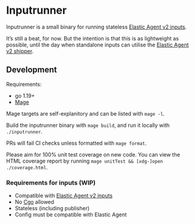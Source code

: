 # Inputrunner

Inputrunner is a small binary for running stateless [Elastic Agent v2 inputs](https://github.com/elastic/elastic-agent-inputs/issues/1).

It’s still a beat, for now.
But the intention is that this is as lightweight as possible, until the day when standalone inputs can utilise the [Elastic Agent v2 shipper](https://github.com/elastic/elastic-agent-shipper).

## Development

Requirements:
- go 1.19+
- [Mage](https://magefile.org/)

Mage targets are self-explanitory and can be listed with `mage -l`.

Build the inputrunner binary with `mage build`, and run it locally with `./inputrunner`.

PRs will fail CI checks unless formatted with `mage format`.

Please aim for 100% unit test coverage on new code.
You can view the HTML coverage report by running `mage unitTest && [xdg-]open ./coverage.html`.

### Requirements for inputs (WIP)

- Compatible with [Elastic Agent v2 inputs](https://github.com/elastic/elastic-agent-inputs/issues/1)
- No [Cgo](https://pkg.go.dev/cmd/cgo) allowed
- Stateless (including publisher)
- Config must be compatible with Elastic Agent
